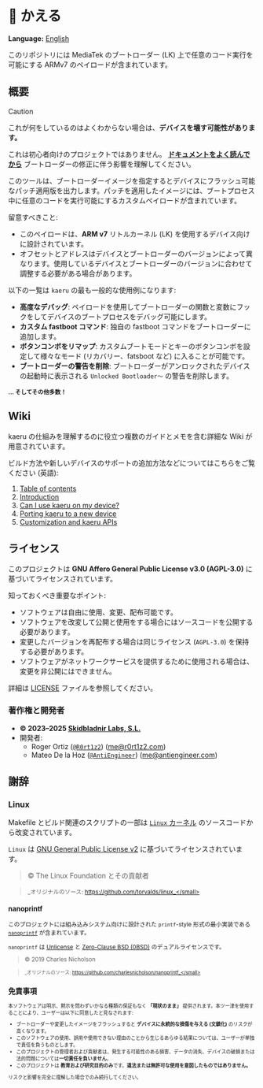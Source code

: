# 🐸 かえる
**Language:** [English](./README.md)

このリポジトリには MediaTek のブートローダー (LK) 上で任意のコード実行を可能にする ARMv7 のペイロードが含まれています。

## 概要
>[!CAUTION]
>これが何をしているのはよくわからない場合は、**デバイスを壊す可能性があります。**
>
>これは初心者向けのプロジェクトではありません。 **[ドキュメントをよく読んでから](https://github.com/R0rt1z2/kaeru/wiki)** ブートローダーの修正に伴う影響を理解してください。

このツールは、ブートローダーイメージを指定するとデバイスにフラッシュ可能なパッチ適用版を出力します。パッチを適用したイメージには、ブートプロセス中に任意のコードを実行可能にするカスタムペイロードが含まれています。

留意すべきこと:
- このペイロードは、**ARM v7** リトルカーネル (LK) を使用するデバイス向けに設計されています。
- オフセットとアドレスはデバイスとブートローダーのバージョンによって異なります。使用しているデバイスとブートローダーのバージョンに合わせて調整する必要がある場合があります。

以下の一覧は `kaeru` の最も一般的な使用例になります:
- **高度なデバッグ**: ペイロードを使用してブートローダーの関数と変数にフックをしてデバイスのブートプロセスをデバッグ可能にします。
- **カスタム fastboot コマンド**: 独自の fastboot コマンドをブートローダーに追加します。
- **ボタンコンボをリマップ**: カスタムブートモードとキーのボタンコンボを設定して様々なモード (リカバリー、fatsboot など) に入ることが可能です。
- **ブートローダーの警告を削除**: ブートローダーがアンロックされたデバイスの起動時に表示される `Unlocked Bootloader～` の警告を削除します。

<small>__... そしてその他多数！__</small>

## Wiki

kaeru の仕組みを理解するのに役立つ複数のガイドとメモを含む詳細な Wiki が用意されています。

ビルド方法や新しいデバイスのサポートの追加方法などについてはこちらをご覧ください (英語):
1. [Table of contents](https://github.com/R0rt1z2/kaeru/wiki)
2. [Introduction](https://github.com/R0rt1z2/kaeru/wiki/Introduction)
3. [Can I use kaeru on my device?](https://github.com/R0rt1z2/kaeru/wiki/Can-I-use-kaeru-on-my-device%3F)
4. [Porting kaeru to a new device](https://github.com/R0rt1z2/kaeru/wiki/Porting-kaeru-to-a-new-device)
5. [Customization and kaeru APIs](https://github.com/R0rt1z2/kaeru/wiki/Customization-and-kaeru-APIs)

## ライセンス

このプロジェクトは **GNU Affero General Public License v3.0 (AGPL-3.0)** に基づいてライセンスされています。

知っておくべき重要なポイント:

* ソフトウェアは自由に使用、変更、配布可能です。
* ソフトウェアを改変して公開と使用をする場合にはソースコードを公開する必要があります。
* 変更したバージョンを再配布する場合は同じライセンス (`AGPL-3.0`) を保持する必要があります。
* ソフトウェアがネットワークサービスを提供するために使用される場合は、変更を非公開にはできません。

詳細は [LICENSE](https://github.com/R0rt1z2/kaeru/tree/master/LICENSE) ファイルを参照してください。

### 著作権と開発者

- **© 2023–2025 [Skidbladnir Labs, S.L.](https://skidbladnir.cat/)**
- 開発者:
    - Roger Ortiz ([`@R0rt1z2`](https://github.com/R0rt1z2)) ([me@r0rt1z2.com](mailto:me@r0rt1z2.com))
    - Mateo De la Hoz ([`@AntiEngineer`](https://github.com/AntiEngineer)) ([me@antiengineer.com](mailto:me@antiengineer.com))

## 謝辞

### Linux
Makefile とビルド関連のスクリプトの一部は [`Linux` カーネル](https://github.com/torvalds/linux) のソースコードから改変されています。

`Linux` は [GNU General Public License v2](https://www.gnu.org/licenses/old-licenses/gpl-2.0.en.html) に基づいてライセンスされています。

> © The Linux Foundation とその貢献者

> <small>_オリジナルのソース: https://github.com/torvalds/linux_</small>

### nanoprintf
このプロジェクトには組み込みシステム向けに設計された `printf`-style 形式の最小実装である [`nanoprintf`](https://github.com/charlesnicholson/nanoprintf) が含まれています。

`nanoprintf` は [Unlicense](http://unlicense.org) と [Zero-Clause BSD (0BSD)](https://opensource.org/licenses/0BSD) のデュアルライセンスです。

> © 2019 Charles Nicholson

> <small>_オリジナルのソース: https://github.com/charlesnicholson/nanoprintf_</small>

## 免責事項

本ソフトウェアは明示、黙示を問わずいかなる種類の保証もなく **「現状のまま」** 提供されます。本ツー津を使用することにより、ユーザーは以下に同意したと見なされます:

* ブートローダーや変更したイメージをフラッシュすると **デバイスに永続的な損傷を与える (文鎮化)** のリスクが高くなります。
* このソフトウェアの使用、誤用や使用できない理由のことから生じるあらゆる結果については、ユーザーが単独で責任を負うものとします。
* このプロジェクトの管理者および貢献者は、発生する可能性のある損害、データの消失、デバイスの破損または法的問題については**一切責任を負いません**。
* このプロジェクトは **教育および研究目的のみ**です。**違法または無許可な使用を意図したものではありません。**

リスクと影響を完全に理解した場合でのみ続行してください。
